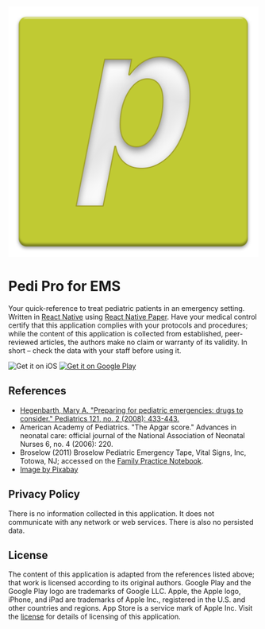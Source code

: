 ![Pedi Pro logo](screenshots/icon.png "Logo Title Text 1")

# Pedi Pro for EMS

Your quick-reference to treat pediatric patients in an emergency setting. Written in [React Native](https://github.com/facebook/react-native) using [React Native Paper](https://github.com/callstack/react-native-paper). Have your medical control certify that this application complies with your protocols and procedures; while the content of this application is collected from established, peer-reviewed articles, the authors make no claim or warranty of its validity. In short – check the data with your staff before using it.

![Get it on iOS](https://devimages-cdn.apple.com/app-store/marketing/guidelines/images/badge-example-preferred.png)
[![Get it on Google Play](https://play.google.com/intl/en_us/badges/images/generic/en_badge_web_generic.png)](https://play.google.com/store/apps/details?id=com.pedipro)

## References

- [Hegenbarth, Mary A. "Preparing for pediatric emergencies: drugs to consider." Pediatrics 121, no. 2 (2008): 433-443.](http://pediatrics.aappublications.org/content/pediatrics/121/2/433.full.pdf)
- American Academy of Pediatrics. "The Apgar score." Advances in neonatal care: official journal of the National Association of Neonatal Nurses 6, no. 4 (2006): 220.
- Broselow (2011) Broselow Pediatric Emergency Tape, Vital Signs, Inc, Totowa, NJ; accessed on the [Family Practice Notebook](https://fpnotebook.com/mobile/ER/Pharm/index.htm).
- [Image by Pixabay](https://www.pexels.com/photo/ambulance-architecture-building-business-263402/)

## Privacy Policy

There is no information collected in this application. It does not communicate with any network or web services. There is also no persisted data.

## License

The content of this application is adapted from the references listed above; that work is licensed according to its original authors. Google Play and the Google Play logo are trademarks of Google LLC. Apple, the Apple logo, iPhone, and iPad are trademarks of Apple Inc., registered in the U.S. and other countries and regions. App Store is a service mark of Apple Inc. Visit the [license](LICENSE.md) for details of licensing of this application.